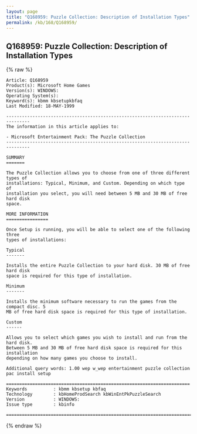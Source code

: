 ```yaml
---
layout: page
title: "Q168959: Puzzle Collection: Description of Installation Types"
permalink: /kb/168/Q168959/
---
```


## Q168959: Puzzle Collection: Description of Installation Types

{% raw %}

	Article: Q168959
	Product(s): Microsoft Home Games
	Version(s): WINDOWS:
	Operating System(s): 
	Keyword(s): kbmm kbsetupkbfaq
	Last Modified: 18-MAY-1999
	
	-------------------------------------------------------------------------------
	The information in this article applies to:
	
	- Microsoft Entertainment Pack: The Puzzle Collection 
	-------------------------------------------------------------------------------
	
	SUMMARY
	=======
	
	The Puzzle Collection allows you to choose from one of three different types of
	installations: Typical, Minimum, and Custom. Depending on which type of
	installation you select, you will need between 5 MB and 30 MB of free hard disk
	space.
	
	MORE INFORMATION
	================
	
	Once Setup is running, you will be able to select one of the following three
	types of installations:
	
	Typical
	-------
	
	Installs the entire Puzzle Collection to your hard disk. 30 MB of free hard disk
	space is required for this type of installation.
	
	Minimum
	-------
	
	Installs the minimum software necessary to run the games from the compact disc. 5
	MB of free hard disk space is required for this type of installation.
	
	Custom
	------
	
	Allows you to select which games you wish to install and run from the hard disk.
	Between 5 MB and 30 MB of free hard disk space is required for this installation
	depending on how many games you choose to install.
	
	Additional query words: 1.00 wep w_wep entertainment puzzle collection pac install setup
	
	======================================================================
	Keywords          : kbmm kbsetup kbfaq
	Technology        : kbHomeProdSearch kbWinEntPkPuzzleSearch
	Version           : WINDOWS:
	Issue type        : kbinfo
	
	=============================================================================
	

{% endraw %}
